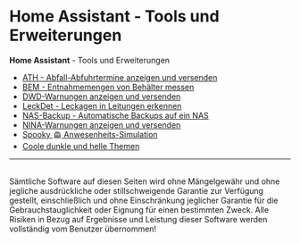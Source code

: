 # Home Assistant - Tools und Erweiterungen
<b>Home Assistant</b> - Tools und Erweiterungen
<br />
<ul>
<li><a href="https://github.com/migacode/home-assistant/tree/main/ath">ATH - Abfall-Abfuhrtermine anzeigen und versenden</a></li>
<li><a href="https://github.com/migacode/home-assistant/tree/main/bem">BEM - Entnahmemengen von Behälter messen</a></li>
<li><a href="https://github.com/migacode/home-assistant/tree/main/dwd">DWD-Warnungen anzeigen und versenden</a></li>
<li><a href="https://github.com/migacode/home-assistant/tree/main/leckdet">LeckDet - Leckagen in Leitungen erkennen</a></li>
<li><a href="https://github.com/migacode/home-assistant/tree/main/nasback">NAS-Backup - Automatische Backups auf ein NAS</a></li>
<li><a href="https://github.com/migacode/home-assistant/tree/main/nina">NINA-Warnungen anzeigen und versenden</a></li>
<li><a href="https://github.com/migacode/home-assistant/tree/main/spooky">Spooky&nbsp;<sub><img src="./spooky/img/ghost_gray.png" width="16" height="16"></sub>&nbsp;Anwesenheits-Simulation</a></li>
<li><a href="https://github.com/migacode/home-assistant/tree/main/themes">Coole dunkle und helle Themen</a></li>
</ul>
<hr>
<br />
Sämtliche Software auf diesen Seiten wird ohne Mängelgewähr und ohne jegliche ausdrückliche oder stillschweigende Garantie zur Verfügung gestellt, einschließlich und ohne Einschränkung jeglicher Garantie für die Gebrauchstauglichkeit oder Eignung für einen bestimmten Zweck. Alle Risiken in Bezug auf Ergebnisse und Leistung dieser Software werden vollständig vom Benutzer übernommen!
